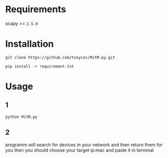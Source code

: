 # Requirements
scapy == `2.5.0`

# Installation
```
git clone https://github.com/tonycoc/MitM-py.git
```
```
pip install -r requirement.txt
```

# Usage
## 1
```
python MitM.py
```

## 2
programm will search for devices in your network and then return them for you then you should choose your target ip:mac and paste it in terminal
